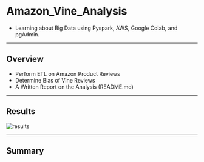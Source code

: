 # Amazon_Vine_Analysis
 - Learning about Big Data using Pyspark, AWS, Google Colab, and pgAdmin.
----------------------
## Overview
 - Perform ETL on Amazon Product Reviews
 - Determine Bias of Vine Reviews
 - A Written Report on the Analysis (README.md)
----------------------
## Results

![results](https://user-images.githubusercontent.com/119345840/230460607-523bcdb7-6c7e-4c66-8d9f-801851f20285.PNG)

----------------------
## Summary
